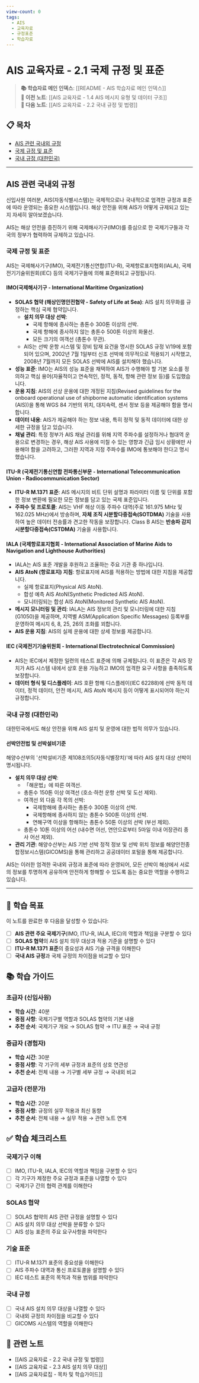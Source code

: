 ```yaml
---
view-count: 0
tags:
  - AIS
  - 교육자료
  - 규정표준
  - 학습자료
---
```

# AIS 교육자료 - 2.1 국제 규정 및 표준

> **📚 학습자료 메인 인덱스**: [[README - AIS 학습자료 메인 인덱스]]  
> **📖 이전 노트**: [[AIS 교육자료 - 1.4 AIS 메시지 유형 및 데이터 구조]]  
> **📖 다음 노트**: [[AIS 교육자료 - 2.2 국내 규정 및 법령]]

## 📋 목차
- [AIS 관련 국내외 규정](#ais-관련-국내외-규정)
- [국제 규정 및 표준](#국제-규정-및-표준)
- [국내 규정 (대한민국)](#국내-규정-대한민국)

---

## AIS 관련 국내외 규정

신입사원 여러분, AIS(자동식별시스템)는 국제적으로나 국내적으로 엄격한 규정과 표준에 따라 운영되는 중요한 시스템입니다. 해상 안전을 위해 AIS가 어떻게 규제되고 있는지 자세히 알아보겠습니다.

AIS는 해상 안전을 증진하기 위해 국제해사기구(IMO)를 중심으로 한 국제기구들과 각국의 정부가 협력하여 규제하고 있습니다.

### **국제 규정 및 표준**

AIS는 국제해사기구(IMO), 국제전기통신연합(ITU-R), 국제항로표지협회(IALA), 국제전기기술위원회(IEC) 등의 국제기구들에 의해 표준화되고 규정됩니다.

#### **IMO(국제해사기구 - International Maritime Organization)**

- **SOLAS 협약 (해상인명안전협약 - Safety of Life at Sea)**: AIS 설치 의무화를 규정하는 핵심 국제 협약입니다.
    - **설치 의무 대상 선박**:
        - 국제 항해에 종사하는 총톤수 300톤 이상의 선박.
        - 국제 항해에 종사하지 않는 총톤수 500톤 이상의 화물선.
        - 모든 크기의 여객선 (총톤수 무관).
    - AIS는 선박 운항 시스템 및 장비 탑재 요건을 명시한 SOLAS 규정 V/19에 포함되어 있으며, 2002년 7월 1일부터 신조 선박에 의무적으로 적용되기 시작했고, 2008년 7월까지 모든 SOLAS 선박에 AIS를 설치해야 했습니다.
- **성능 표준**: IMO는 AIS의 성능 표준을 채택하여 AIS가 수행해야 할 기본 요소를 정의하고 핵심 용어(자율적이고 연속적인, 정적, 동적, 항해 관련 정보 등)를 도입했습니다.
- **운용 지침**: AIS의 선상 운용에 대한 개정된 지침(Revised guidelines for the onboard operational use of shipborne automatic identification systems (AIS))을 통해 WGS 84 기반의 위치, 대지속력, 센서 정보 등을 제공해야 함을 명시합니다.
- **데이터 내용**: AIS가 제공해야 하는 정보 내용, 특히 정적 및 동적 데이터에 대한 상세한 규정을 담고 있습니다.
- **채널 관리**: 특정 정부가 AIS 채널 관리를 위해 지역 주파수를 설정하거나 협대역 운용으로 변경하는 경우, 해상 AIS 사용에 미칠 수 있는 영향과 긴급 임시 상황에만 사용해야 함을 고려하고, 그러한 지역과 지정 주파수를 IMO에 통보해야 한다고 명시했습니다.

#### **ITU-R (국제전기통신연합 전파통신부문 - International Telecommunication Union - Radiocommunication Sector)**

- **ITU-R M.1371 표준**: AIS 메시지의 비트 단위 설명과 파라미터 이름 및 단위를 포함한 정보 변환에 필요한 모든 정보를 담고 있는 국제 표준입니다.
- **주파수 및 프로토콜**: AIS는 VHF 해상 이동 주파수 대역(주로 161.975 MHz 및 162.025 MHz)에서 방송하며, **자체 조직 시분할다중접속(SOTDMA)** 기술을 사용하여 높은 데이터 전송률과 견고한 작동을 보장합니다. Class B AIS는 **반송파 감지 시분할다중접속(CSTDMA)** 기술을 사용합니다.

#### **IALA (국제항로표지협회 - International Association of Marine Aids to Navigation and Lighthouse Authorities)**

- IALA는 AIS 표준 개발을 후원하고 조율하는 주요 기관 중 하나입니다.
- **AIS AtoN (항로표지) 지침**: 항로표지에 AIS를 적용하는 방법에 대한 지침을 제공합니다.
    - 실제 항로표지(Physical AIS AtoN).
    - 합성 예측 AIS AtoN(Synthetic Predicted AIS AtoN).
    - 모니터링되는 합성 AIS AtoN(Monitored Synthetic AIS AtoN).
- **메시지 모니터링 및 관리**: IALA는 AIS 정보의 관리 및 모니터링에 대한 지침(G1050)을 제공하며, 지역별 ASM(Application Specific Messages) 등록부를 운영하여 메시지 6, 8, 25, 26의 조화를 꾀합니다.
- **AIS 운용 지침**: AIS의 실제 운용에 대한 상세 정보를 제공합니다.

#### **IEC (국제전기기술위원회 - International Electrotechnical Commission)**

- AIS는 IEC에서 제정한 일련의 테스트 표준에 의해 규제됩니다. 이 표준은 각 AIS 장치가 AIS 시스템 내에서 상호 운용 가능하고 IMO의 엄격한 요구 사항을 충족하도록 보장합니다.
- **데이터 형식 및 디스플레이**: AIS 호환 항해 디스플레이(IEC 62288)에 선박 동적 데이터, 정적 데이터, 안전 메시지, AIS AtoN 메시지 등이 어떻게 표시되어야 하는지 규정합니다.

### **국내 규정 (대한민국)**

대한민국에서도 해상 안전을 위해 AIS 설치 및 운영에 대한 법적 의무가 있습니다.

#### **선박안전법 및 선박설비기준**

해양수산부의 '선박설비기준 제108조의5(자동식별장치)'에 따라 AIS 설치 대상 선박이 명시됩니다.

- **설치 의무 대상 선박**:
    - 「해운법」에 따른 여객선.
    - 총톤수 150톤 이상 여객선 (호소·하천 운항 선박 및 도선 제외).
    - 여객선 외 다음 각 목의 선박:
        - 국제항해에 종사하는 총톤수 300톤 이상의 선박.
        - 국제항해에 종사하지 않는 총톤수 500톤 이상의 선박.
        - 연해구역 이상을 항해하는 총톤수 50톤 이상의 선박 (부선 제외).
    - 총톤수 10톤 이상의 어선 (내수면 어선, 연안으로부터 5마일 이내 어장관리 종사 어선 제외).
- **관리 기관**: 해양수산부는 AIS 기반 선박 정적 정보 및 선박 위치 정보를 해양안전종합정보시스템(GICOMS)을 통해 관리하고 공공데이터 포털을 통해 제공합니다.

AIS는 이러한 엄격한 국내외 규정과 표준에 따라 운영되어, 모든 선박이 해상에서 서로의 정보를 투명하게 공유하며 안전하게 항해할 수 있도록 돕는 중요한 역할을 수행하고 있습니다.

---

## 🎯 학습 목표

이 노트를 완료한 후 다음을 달성할 수 있습니다:

- [ ] **AIS 관련 주요 국제기구**(IMO, ITU-R, IALA, IEC)의 역할과 책임을 구분할 수 있다
- [ ] **SOLAS 협약**의 AIS 설치 의무 대상과 적용 기준을 설명할 수 있다
- [ ] **ITU-R M.1371 표준**의 중요성과 AIS 기술 규격을 이해한다
- [ ] **국내 AIS 규정**과 국제 규정의 차이점을 비교할 수 있다

## 📚 학습 가이드

### **초급자 (신입사원)**
- **학습 시간**: 40분
- **중점 사항**: 국제기구별 역할과 SOLAS 협약의 기본 내용
- **추천 순서**: 국제기구 개요 → SOLAS 협약 → ITU 표준 → 국내 규정

### **중급자 (경험자)**
- **학습 시간**: 30분
- **중점 사항**: 각 기구의 세부 규정과 표준의 상호 연관성
- **추천 순서**: 전체 내용 → 기구별 세부 규정 → 국내외 비교

### **고급자 (전문가)**
- **학습 시간**: 20분
- **중점 사항**: 규정의 실무 적용과 최신 동향
- **추천 순서**: 전체 내용 → 실무 적용 → 관련 노트 연계

## ✅ 학습 체크리스트

### **국제기구 이해**
- [ ] IMO, ITU-R, IALA, IEC의 역할과 책임을 구분할 수 있다
- [ ] 각 기구가 제정한 주요 규정과 표준을 나열할 수 있다
- [ ] 국제기구 간의 협력 관계를 이해한다

### **SOLAS 협약**
- [ ] SOLAS 협약의 AIS 관련 규정을 설명할 수 있다
- [ ] AIS 설치 의무 대상 선박을 분류할 수 있다
- [ ] AIS 성능 표준의 주요 요구사항을 파악한다

### **기술 표준**
- [ ] ITU-R M.1371 표준의 중요성을 이해한다
- [ ] AIS 주파수 대역과 통신 프로토콜을 설명할 수 있다
- [ ] IEC 테스트 표준의 목적과 적용 범위를 파악한다

### **국내 규정**
- [ ] 국내 AIS 설치 의무 대상을 나열할 수 있다
- [ ] 국내외 규정의 차이점을 비교할 수 있다
- [ ] GICOMS 시스템의 역할을 이해한다

## 🔗 관련 노트
- [[AIS 교육자료 - 2.2 국내 규정 및 법령]]
- [[AIS 교육자료 - 2.3 AIS 설치 의무 대상]]
- [[AIS 교육자료집 - 목차 및 학습가이드]]
